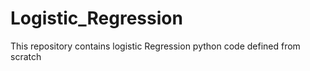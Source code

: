 # Logistic_Regression
This repository contains logistic Regression python code defined from scratch
